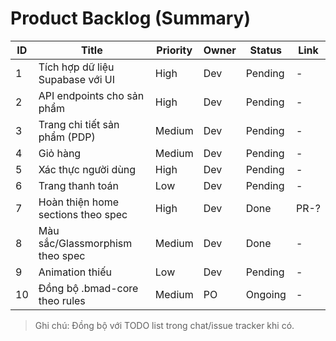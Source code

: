 # Product Backlog (Summary)

| ID | Title | Priority | Owner | Status | Link |
|---|---|---|---|---|---|
| 1 | Tích hợp dữ liệu Supabase với UI | High | Dev | Pending | - |
| 2 | API endpoints cho sản phẩm | High | Dev | Pending | - |
| 3 | Trang chi tiết sản phẩm (PDP) | Medium | Dev | Pending | - |
| 4 | Giỏ hàng | Medium | Dev | Pending | - |
| 5 | Xác thực người dùng | High | Dev | Pending | - |
| 6 | Trang thanh toán | Low | Dev | Pending | - |
| 7 | Hoàn thiện home sections theo spec | High | Dev | Done | PR-? |
| 8 | Màu sắc/Glassmorphism theo spec | Medium | Dev | Done | - |
| 9 | Animation thiếu | Low | Dev | Pending | - |
| 10 | Đồng bộ .bmad-core theo rules | Medium | PO | Ongoing | - |

> Ghi chú: Đồng bộ với TODO list trong chat/issue tracker khi có.
